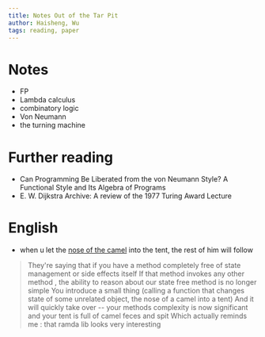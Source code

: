 ```yaml
---
title: Notes Out of the Tar Pit
author: Haisheng, Wu
tags: reading, paper
---
```


# Notes

- FP
- Lambda calculus
- combinatory logic
- Von Neumann
- the turning machine

# Further reading

- Can Programming Be Liberated from the von Neumann Style? A Functional Style and Its Algebra of Programs
- E. W. Dijkstra Archive: A review of the 1977 Turing Award Lecture

# English

- when u let the [nose of the camel](http://en.wikipedia.org/wiki/Camel%27s_nose) into the tent, the rest of him will follow

> They're saying that if you have a method completely free of state management or side effects itself
> If that method invokes any other method , the ability to reason about our state free method is no longer simple
> You introduce a small thing (calling a function that changes state of some unrelated object, the nose of a camel into a tent)
> And it will quickly take over -- your methods complexity is now significant and your tent is full of camel feces and spit
> Which actually reminds me : that ramda lib looks very interesting
